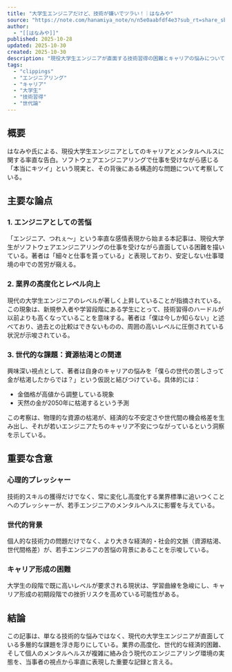 ```yaml
---
title: "大学生エンジニアだけど、技術が嫌いでツラい！｜はなみや"
source: "https://note.com/hanamiya_note/n/n5e0aabfdf4e3?sub_rt=share_sb"
author:
  - "[[はなみや]]"
published: 2025-10-28
updated: 2025-10-30
created: 2025-10-30
description: "現役大学生エンジニアが直面する技術習得の困難とキャリアの悩みについて。現代の大学生エンジニアのレベル向上に伴うプレッシャー、世代的な資源枯渇問題との関連、そしてエンジニアリングに対する複雑な感情を率直に綴った記事。"
tags:
  - "clippings"
  - "エンジニアリング"
  - "キャリア"
  - "大学生"
  - "技術習得"
  - "世代論"
---
```


## 概要

はなみや氏による、現役大学生エンジニアとしてのキャリアとメンタルヘルスに関する率直な告白。ソフトウェアエンジニアリングで仕事を受けながら感じる「本当にキツイ」という現実と、その背後にある構造的な問題について考察している。

## 主要な論点

### 1. エンジニアとしての苦悩

「エンジニア、つれぇ〜」という率直な感情表現から始まる本記事は、現役大学生がソフトウェアエンジニアリングの仕事を受けながら直面している困難を描いている。著者は「細々と仕事を貰っている」と表現しており、安定しない仕事環境の中での苦労が窺える。

### 2. 業界の高度化とレベル向上

現代の大学生エンジニアのレベルが著しく上昇していることが指摘されている。この現象は、新規参入者や学習段階にある学生にとって、技術習得のハードルが以前よりも高くなっていることを意味する。著者は「僕は今しか知らない」と述べており、過去との比較はできないものの、周囲の高いレベルに圧倒されている状況が示唆されている。

### 3. 世代的な課題：資源枯渇との関連

興味深い視点として、著者は自身のキャリアの悩みを「僕らの世代の苦しさって金が枯渇したからでは？」という仮説と結びつけている。具体的には：

- 金価格が高値から調整している現象
- 天然の金が2050年に枯渇するという予測

この考察は、物理的な資源の枯渇が、経済的な不安定さや世代間の機会格差を生み出し、それが若いエンジニアたちのキャリア不安につながっているという洞察を示している。

## 重要な含意

### 心理的プレッシャー

技術的スキルの獲得だけでなく、常に変化し高度化する業界標準に追いつくことへのプレッシャーが、若手エンジニアのメンタルヘルスに影響を与えている。

### 世代的背景

個人的な技術力の問題だけでなく、より大きな経済的・社会的文脈（資源枯渇、世代間格差）が、若手エンジニアの苦悩の背景にあることを示唆している。

### キャリア形成の困難

大学生の段階で既に高いレベルが要求される現状は、学習曲線を急峻にし、キャリア形成の初期段階での挫折リスクを高めている可能性がある。

## 結論

この記事は、単なる技術的な悩みではなく、現代の大学生エンジニアが直面している多層的な課題を浮き彫りにしている。業界の高度化、世代的な経済的困難、そして個人のメンタルヘルスが複雑に絡み合う現代のエンジニアリング環境の実態を、当事者の視点から率直に表現した重要な記録と言える。
